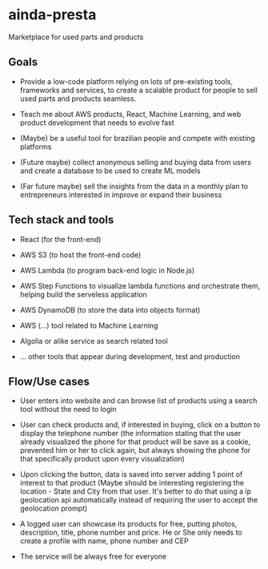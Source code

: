 # ainda-presta
Marketplace for used parts and products

## Goals

- Provide a low-code platform relying on lots of pre-existing tools, frameworks and services, to create a scalable product for people to sell used parts and products seamless.

- Teach me about AWS products, React, Machine Learning, and web product development that needs to evolve fast

- (Maybe) be a useful tool for brazilian people and compete with existing platforms

- (Future maybe) collect anonymous selling and buying data from users and create a database to be used to create ML models

- (Far future maybe) sell the insights from the data in a monthly plan to entrepreneurs interested in improve or expand their business

## Tech stack and tools

- React (for the front-end)

- AWS S3 (to host the front-end code)

- AWS Lambda (to program back-end logic in Node.js)

- AWS Step Functions to visualize lambda functions and orchestrate them, helping build the serveless application

- AWS DynamoDB (to store the data into objects format)

- AWS (...) tool related to Machine Learning

- Algolia or alike service as search related tool

- ... other tools that appear during development, test and production

## Flow/Use cases

- User enters into website and can browse list of products using a search tool without the need to login
- User can check products and, if interested in buying, click on a button to display the telephone number (the information stating that the user already visualized the phone for that product will be save as a cookie, prevented him or her to click again, but always showing the phone for that specifically product upon every visualization)
- Upon clicking the button, data is saved into server adding 1 point of interest to that product (Maybe should be interesting registering the location - State and City from that user. It's better to do that using a ip geolocation api automatically instead of requiring the user to accept the geolocation prompt)

- A logged user can showcase its products for free, putting photos, description, title, phone number and price. He or She only needs to create a profile with name, phone number and CEP
- The service will be always free for everyone

